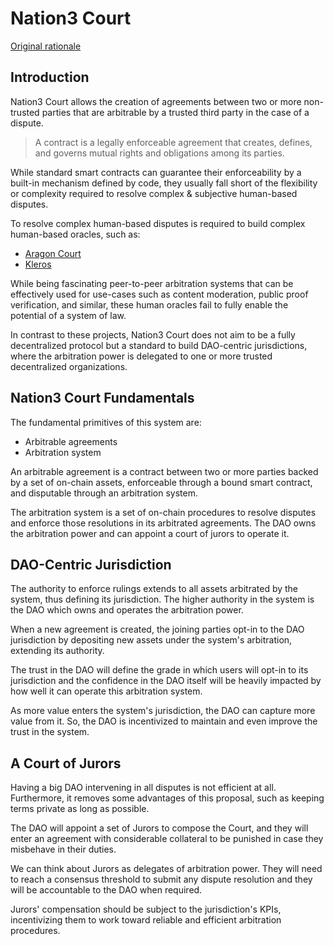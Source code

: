 # Nation3 Court <!-- omit in toc -->

[Original rationale](https://forum.nation3.org/t/nation3-court-a-backbone-to-bootstrap-a-circular-economy-by-increasing-trust-between-citizens/553)

## Introduction

Nation3 Court allows the creation of agreements between two or more non-trusted parties that are arbitrable by a trusted third party in the case of a dispute.

> A contract is a legally enforceable agreement that creates, defines, and governs mutual rights and obligations among its parties.

While standard smart contracts can guarantee their enforceability by a built-in mechanism defined by code, they usually fall short of the flexibility or complexity required to resolve complex & subjective human-based disputes.

To resolve complex human-based disputes is required to build complex human-based oracles, such as:

- [Aragon Court](https://github.com/aragon/aragon-court)
- [Kleros](https://github.com/kleros)

While being fascinating peer-to-peer arbitration systems that can be effectively used for use-cases such as content moderation, public proof verification, and similar, these human oracles fail to fully enable the potential of a system of law.

In contrast to these projects, Nation3 Court does not aim to be a fully decentralized protocol but a standard to build DAO-centric jurisdictions, where the arbitration power is delegated to one or more trusted decentralized organizations.

## Nation3 Court Fundamentals

The fundamental primitives of this system are:

- Arbitrable agreements
- Arbitration system

An arbitrable agreement is a contract between two or more parties backed by a set of on-chain assets, enforceable through a bound smart contract, and disputable through an arbitration system.

The arbitration system is a set of on-chain procedures to resolve disputes and enforce those resolutions in its arbitrated agreements. The DAO owns the arbitration power and can appoint a court of jurors to operate it.

## DAO-Centric Jurisdiction

The authority to enforce rulings extends to all assets arbitrated by the system, thus defining its jurisdiction. The higher authority in the system is the DAO which owns and operates the arbitration power.

When a new agreement is created, the joining parties opt-in to the DAO jurisdiction by depositing new assets under the system's arbitration, extending its authority.

The trust in the DAO will define the grade in which users will opt-in to its jurisdiction and the confidence in the DAO itself will be heavily impacted by how well it can operate this arbitration system.

As more value enters the system's jurisdiction, the DAO can capture more value from it. So, the DAO is incentivized to maintain and even improve the trust in the system.

## A Court of Jurors

Having a big DAO intervening in all disputes is not efficient at all. Furthermore, it removes some advantages of this proposal, such as keeping terms private as long as possible. 

The DAO will appoint a set of Jurors to compose the Court, and they will enter an agreement with considerable collateral to be punished in case they misbehave in their duties.

We can think about Jurors as delegates of arbitration power. They will need to reach a consensus threshold to submit any dispute resolution and they will be accountable to the DAO when required.

Jurors' compensation should be subject to the jurisdiction's KPIs, incentivizing them to work toward reliable and efficient arbitration procedures.
